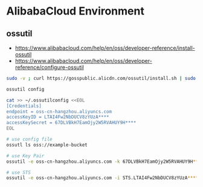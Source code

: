 # AlibabaCloud Environment

## ossutil

- https://www.alibabacloud.com/help/en/oss/developer-reference/install-ossutil
- https://www.alibabacloud.com/help/en/oss/developer-reference/configure-ossutil

```bash
sudo -v ; curl https://gosspublic.alicdn.com/ossutil/install.sh | sudo bash

ossutil config

cat >> ~/.ossutilconfig <<EOL
[Credentials]
endpoint = oss-cn-hangzhou.aliyuncs.com
accessKeyID = LTAI4Fw2NbDUCV8zYUzA****
accessKeySecret = 67DLVBkH7EamOjy2W5RVAHUY9H****
EOL

# use config file
ossutl ls oss://example-bucket

# use Key Pair
ossutil -e oss-cn-hangzhou.aliyuncs.com -k 67DLVBkH7EamOjy2W5RVAHUY9H**** -t yourSecurityToken ls oss://example-bucket

# use STS
ossutil -e oss-cn-hangzhou.aliyuncs.com -i STS.LTAI4Fw2NbDUCV8zYUzA**** ls oss://example-bucket
```

